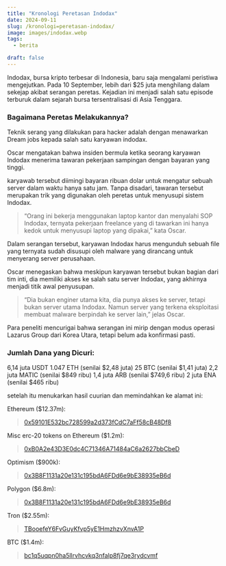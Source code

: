 ```yaml
---
title: "Kronologi Peretasan Indodax"
date: 2024-09-11
slug: /kronologi=peretasan-indodax/
image: images/indodax.webp
tags:
  - berita

draft: false
---
```


Indodax, bursa kripto terbesar di Indonesia, baru saja mengalami peristiwa mengejutkan. Pada 10 September, lebih dari $25 juta menghilang dalam sekejap akibat serangan peretas. Kejadian ini menjadi salah satu episode terburuk dalam sejarah bursa tersentralisasi di Asia Tenggara.

### Bagaimana Peretas Melakukannya?

Teknik serang yang dilakukan para hacker adalah dengan menawarkan Dream jobs kepada salah satu karyawan indodax.

Oscar mengatakan bahwa insiden bermula ketika seorang karyawan Indodax menerima tawaran pekerjaan sampingan dengan bayaran yang tinggi.

karyawab tersebut diimingi bayaran ribuan dolar untuk mengatur sebuah server dalam waktu hanya satu jam. Tanpa disadari, tawaran tersebut merupakan trik yang digunakan oleh peretas untuk menyusupi sistem Indodax.

> “Orang ini bekerja menggunakan laptop kantor dan menyalahi SOP Indodax, ternyata pekerjaan freelance yang di tawarkan ini hanya kedok untuk menyusupi laptop yang dipakai,” kata Oscar.

Dalam serangan tersebut, karyawan Indodax harus mengunduh sebuah file yang ternyata sudah disusupi oleh malware yang dirancang untuk menyerang server perusahaan.

Oscar menegaskan bahwa meskipun karyawan tersebut bukan bagian dari tim inti, dia memiliki akses ke salah satu server Indodax, yang akhirnya menjadi titik awal penyusupan.

> “Dia bukan enginer utama kita, dia punya akses ke server, tetapi bukan server utama Indodax. Namun server yang terkena eksploitasi membuat malware berpindah ke server lain,” jelas Oscar.

Para peneliti mencurigai bahwa serangan ini mirip dengan modus operasi Lazarus Group dari Korea Utara, tetapi belum ada konfirmasi pasti.

### Jumlah Dana yang Dicuri:

6,14 juta USDT
1.047 ETH (senilai $2,48 juta)
25 BTC (senilai $1,41 juta)
2,2 juta MATIC (senilai $849 ribu)
1,4 juta ARB (senilai $749,6 ribu)
2 juta ENA (senilai $465 ribu)

setelah itu menukarkan hasil cuurian dan memindahkan ke alamat ini:

Ethereum ($12.37m):

>[0x59101E532bc728599a2d373fCdC7aFf58cB48Df8](https://etherscan.io/address/0x59101e532bc728599a2d373fcdc7aff58cb48df8)

Misc erc-20 tokens on Ethereum ($1.2m):
>[0xB0A2e43D3E0dc4C71346A71484aC6a2627bbCbeD](https://etherscan.io/address/0xb0a2e43d3e0dc4c71346a71484ac6a2627bbcbed)

Optimism ($900k):
>[0x3B8F1131a20e131c195bdA6FDd6e9bE38935eB6d](https://optimistic.etherscan.io/address/0x3b8f1131a20e131c195bda6fdd6e9be38935eb6d)

Polygon ($6.8m):
>[0x3B8F1131a20e131c195bdA6FDd6e9bE38935eB6d](https://polygonscan.com/address/0x90fffbc09e9a5f6d035e92d25d67e244ef5e904f)

Tron ($2.55m):
>[TBooefeY6FvGuyKfvp5yE1HmzhzvXnvA1P](https://tronscan.org/#/address/TBooefeY6FvGuyKfvp5yE1HmzhzvXnvA1P)

BTC ($1.4m):
>[bc1q5uqpn0ha5llrvhcvkq3nfalp8fj7qe3rydcvmf](https://www.blockchain.com/explorer/addresses/btc/bc1q5uqpn0ha5llrvhcvkq3nfalp8fj7qe3rydcvmf)
